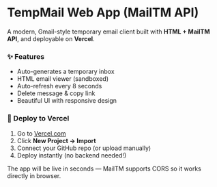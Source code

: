 # TempMail Web App (MailTM API)

A modern, Gmail-style temporary email client built with **HTML + MailTM API**, and deployable on **Vercel**.

### ✨ Features
- Auto-generates a temporary inbox
- HTML email viewer (sandboxed)
- Auto-refresh every 8 seconds
- Delete message & copy link
- Beautiful UI with responsive design

### 🚀 Deploy to Vercel

1. Go to [Vercel.com](https://vercel.com)
2. Click **New Project → Import**
3. Connect your GitHub repo (or upload manually)
4. Deploy instantly (no backend needed!)

The app will be live in seconds — MailTM supports CORS so it works directly in browser.
